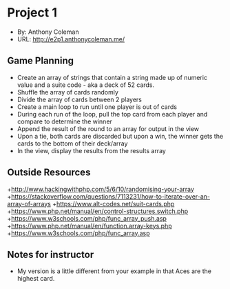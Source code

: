 # Project 1
+ By: Anthony Coleman
+ URL: <http://e2p1.anthonycoleman.me/>

## Game Planning
+ Create an array of strings that contain a string made up of numeric value and a suite code - aka a deck of 52 cards.
+ Shuffle the array of cards randomly
+ Divide the array of cards between 2 players
+ Create a main loop to run until one player is out of cards
+ During each run of the loop, pull the top card from each player and compare to determine the winner
+ Append the result of the round to an array for output in the view
+ Upon a tie, both cards are discarded but upon a win, the winner gets the cards to the bottom of their deck/array
+ In the view, display the results from the results array


## Outside Resources
+<http://www.hackingwithphp.com/5/6/10/randomising-your-array>
+<https://stackoverflow.com/questions/7113231/how-to-iterate-over-an-array-of-arrays>
+<https://www.alt-codes.net/suit-cards.php>
+<https://www.php.net/manual/en/control-structures.switch.php>
+<https://www.w3schools.com/php/func_array_push.asp>
+<https://www.php.net/manual/en/function.array-keys.php>
+<https://www.w3schools.com/php/func_array.asp>

## Notes for instructor
+ My version is a little different from your example in that Aces are the highest card.